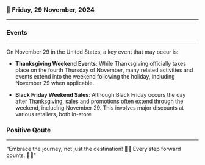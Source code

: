 ### 📅 Friday, 29 November, 2024
------
### Events
------
On November 29 in the United States, a key event that may occur is:

- **Thanksgiving Weekend Events**: While Thanksgiving officially takes place on the fourth Thursday of November, many related activities and events extend into the weekend following the holiday, including November 29 when applicable.
  
- **Black Friday Weekend Sales**: Although Black Friday occurs the day after Thanksgiving, sales and promotions often extend through the weekend, including November 29. This involves major discounts at various retailers, both in-store
### Positive Qoute
------
"Embrace the journey, not just the destination! 🚀✨ Every step forward counts. 💪😊"

